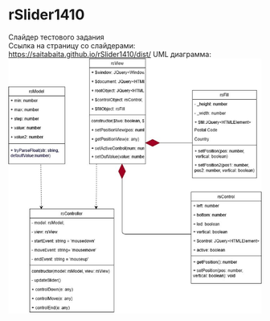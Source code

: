 # rSlider1410
Слайдер тестового задания<br/>
Ссылка на страницу со слайдерами: https://saitabaita.github.io/rSlider1410/dist/
UML диаграмма:
<br/>
<img src="rSlider1410.jpg"/>
